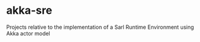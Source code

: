 # akka-sre
Projects relative to the implementation of a Sarl Runtime Environment using Akka actor model
